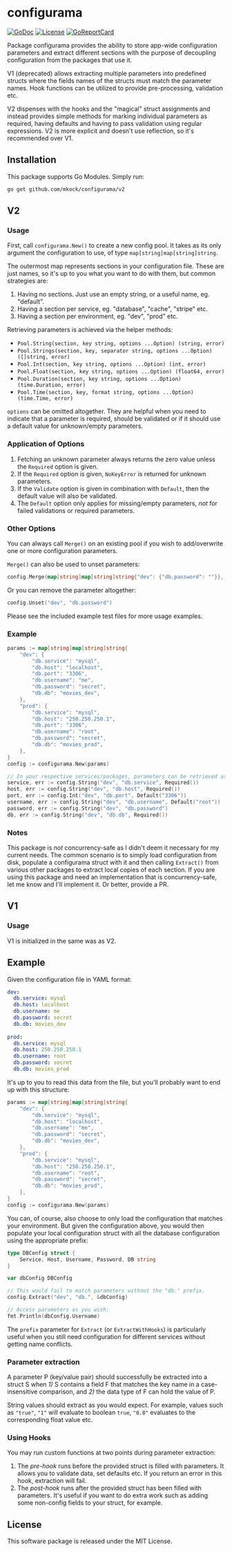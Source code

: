 # configurama

[![GoDoc](https://godoc.org/github.com/mkock/configurama?status.svg)](https://godoc.org/github.com/mkock/configurama)
[![License](https://img.shields.io/badge/license-MIT-blue.svg)](LICENSE)
[![GoReportCard](https://goreportcard.com/badge/github.com/mkock/configurama)](https://goreportcard.com/report/github.com/mkock/configurama)

Package configurama provides the ability to store app-wide configuration
parameters and extract different sections with the purpose of decoupling configuration from the packages that use it.

V1 (deprecated) allows extracting multiple parameters into predefined structs where the fields names of the structs
must match the parameter names. Hook functions can be utilized to provide pre-processing, validation etc.

V2 dispenses with the hooks and the "magical" struct assignments and instead provides simple methods for marking
individual parameters as required, having defaults and having to pass validation using regular expressions. V2 is more
explicit and doesn't use reflection, so it's recommended over V1.

## Installation

This package supports Go Modules. Simply run:

```bash
go get github.com/mkock/configurama/v2
```

## V2

### Usage

First, call `configurama.New()` to create a new config pool. It takes as its
only argument the configuration to use, of type `map[string]map[string]string`.

The outermost map represents sections in your configuration file. These are just
names, so it's up to you what you want to do with them, but common strategies are:

1. Having no sections. Just use an empty string, or a useful name, eg. "default".
2. Having a section per service, eg. "database", "cache", "stripe" etc.
3. Having a section per environment, eg. "dev", "prod" etc.

Retrieving parameters is achieved via the helper methods:

* `Pool.String(section, key string, options ...Option) (string, error)`
* `Pool.Strings(section, key, separator string, options ...Option) ([]string, error)`
* `Pool.Int(section, key string, options ...Option) (int, error)`
* `Pool.Float(section, key string, options ...Option) (float64, error)`
* `Pool.Duration(section, key string, options ...Option) (time.Duration, error)`
* `Pool.Time(section, key, format string, options ...Option) (time.Time, error)`

`options` can be omitted altogether. They are helpful when you need to indicate that a parameter is
required, should be validated or if it should use a default value for unknown/empty parameters.

### Application of Options

1. Fetching an unknown parameter always returns the zero value unless the `Required` option is given.
2. If the `Required` option is given, `NoKeyError` is returned for unknown parameters.
3. If the `Validate` option is given in combination with `Default`, then the default value will also be validated.
4. The `Default` option only applies for missing/empty parameters, _not_ for failed validations or required parameters.

### Other Options

You can always call `Merge()` on an existing pool if you wish to add/overwrite
one or more configuration parameters.

`Merge()` can also be used to unset parameters:

```go
config.Merge(map[string]map[string]string{"dev": {"db.password": ""}}, Overwrite)
```

Or you can remove the parameter altogether:

```go
config.Unset("dev", "db.password")
```

Please see the included example test files for more usage examples.

### Example

```go
params := map[string]map[string]string{
    "dev": {
        "db.service": "mysql",
        "db.host": "localhost",
        "db.port": "3306",
        "db.username": "me",
        "db.password": "secret",
        "db.db": "movies_dev",
    },
    "prod": {
        "db.service": "mysql",
        "db.host": "250.250.250.1",
        "db.port": "3306",
        "db.username": "root",
        "db.password": "secret",
        "db.db": "movies_prod",
    },
}
config := configurama.New(params)

// In your respective services/packages, parameters can be retrieved as such:
service, err := config.String("dev", "db.service", Required())
host, err := config.String("dev", "db.host", Required())
port, err := config.Int("dev", "db.port", Default("3306"))
username, err := config.String("dev", "db.username", Default("root"))
password, err := config.String("dev", "db.password")
db, err := config.String("dev", "db.db", Required())
```

### Notes

This package is _not_ concurrency-safe as I didn't deem it necessary for my
current needs. The common scenario is to simply load configuration from disk,
populate a configurama struct with it and then calling `Extract()` from various
other packages to extract local copies of each section. If you are using this
package and need an implementation that is concurrency-safe, let me know and
I'll implement it. Or better, provide a PR.

## V1

### Usage

V1 is initialized in the same was as V2.

## Example

Given the configuration file in YAML format:

```yaml
dev:
  db.service: mysql
  db.host: localhost
  db.username: me
  db.password: secret
  db.db: movies_dev
  
prod:
  db.service: mysql
  db.host: 250.250.250.1
  db.username: root
  db.password: secret
  db.db: movies_prod
```   

It's up to you to read this data from the file, but you'll probably want to end
up with this structure:

```go
params := map[string]map[string]string{
    "dev": {
        "db.service": "mysql",
        "db.host": "localhost",
        "db.username": "me",
        "db.password": "secret",
        "db.db": "movies_dev",
    },
    "prod": {
        "db.service": "mysql",
        "db.host": "250.250.250.1",
        "db.username": "root",
        "db.password": "secret",
        "db.db": "movies_prod",
    },
}
config := configurama.New(params)
```

You can, of course, also choose to only load the configuration that matches your
environment. But given the configuration above, you would then populate your local
configuration struct with all the database configuration using the appropriate prefix:

```go
type DBConfig struct {
    Service, Host, Username, Password, DB string
}

var dbConfig DBConfig

// This would fail to match parameters without the "db." prefix.
config.Extract("dev", "db.", &dbConfig)

// Access parameters as you wish:
fmt.Println(dbConfig.Username)
```

The `prefix` parameter for `Extract` (or `ExtractWithHooks`) is particularly useful when you still
need configuration for different services without getting name conflicts.

### Parameter extraction

A parameter P (key/value pair) should successfully be extracted into a struct S
when _1)_ S contains a field F that matches the key name in a case-insensitive
comparison, and _2)_ the data type of F can hold the value of P.

String values should extract as you would expect. For example, values such as
`"true"`, `"1"` will evaluate to boolean `true`, `"0.8"` evaluates to the
corresponding float value etc.  

### Using Hooks

You may run custom functions at two points during parameter extraction:

1. The _pre-hook_ runs before the provided struct is filled with parameters. It
   allows you to validate data, set defaults etc. If you return an error in this
   hook, extraction will fail.
2. The _post-hook_ runs after the provided struct has been filled with
   parameters. It's useful if you want to do extra work such as adding some
   non-config fields to your struct, for example.



## License

This software package is released under the MIT License.
